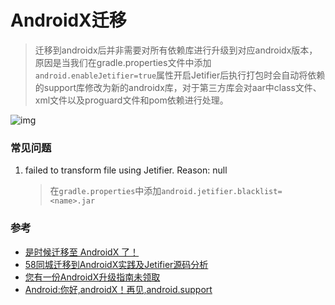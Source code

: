 # AndroidX迁移

> 迁移到androidx后并非需要对所有依赖库进行升级到对应androidx版本，原因是当我们在gradle.properties文件中添加`android.enableJetifier=true`属性开启Jetifier后执行打包时会自动将依赖的support库修改为新的androidx库，对于第三方库会对aar中class文件、xml文件以及proguard文件和pom依赖进行处理。

![img](https://user-gold-cdn.xitu.io/2020/4/26/171b440331ea0b31?imageView2/0/w/1280/h/960/format/webp/ignore-error/1)

### 常见问题

1. failed to transform file using Jetifier. Reason: null

   > 在`gradle.properties`中添加`android.jetifier.blacklist=<name>.jar`

### 参考

* [是时候迁移至 AndroidX 了！](https://juejin.im/post/5ea4e7fae51d4546d83b2af6)
* [58同城迁移到AndroidX实践及Jetifier源码分析](https://www.jianshu.com/p/3bb7a48bfa7e)
* [您有一份AndroidX升级指南未领取](https://juejin.im/post/5bf203b7f265da6136220f89)
* [Android:你好,androidX！再见,android.support](https://www.jianshu.com/p/41de8689615d)


